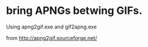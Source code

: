 # bring APNGs betwing GIFs.

Using apng2gif.exe and gif2apng.exe

from http://apng2gif.sourceforge.net/
